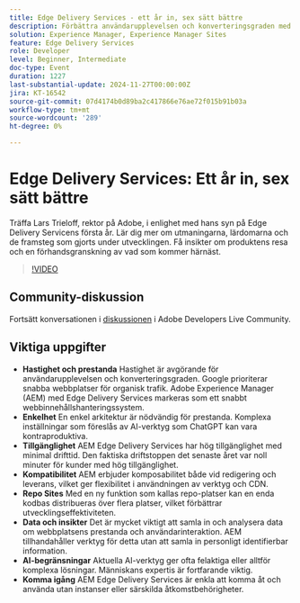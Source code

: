 ```yaml
---
title: Edge Delivery Services - ett år in, sex sätt bättre
description: Förbättra användarupplevelsen och konverteringsgraden med Adobe Experience Manager (AEM)-Edge Delivery Services, som erbjuder hög hastighet, enkelhet, hög tillgänglighet, möjlighet att kombinera, repo-sajter för effektiv utveckling och robusta datainsikter utan att samla in PII.
solution: Experience Manager, Experience Manager Sites
feature: Edge Delivery Services
role: Developer
level: Beginner, Intermediate
doc-type: Event
duration: 1227
last-substantial-update: 2024-11-27T00:00:00Z
jira: KT-16542
source-git-commit: 07d4174b0d89ba2c417866e76ae72f015b91b03a
workflow-type: tm+mt
source-wordcount: '289'
ht-degree: 0%

---
```



# Edge Delivery Services: Ett år in, sex sätt bättre

Träffa Lars Trieloff, rektor på Adobe, i enlighet med hans syn på Edge Delivery Servicens första år. Lär dig mer om utmaningarna, lärdomarna och de framsteg som gjorts under utvecklingen. Få insikter om produktens resa och en förhandsgranskning av vad som kommer härnäst.

>[!VIDEO](https://video.tv.adobe.com/v/3439436/?learn=on&enablevpops)

## Community-diskussion

Fortsätt konversationen i [diskussionen](https://adobe.ly/3NTU0qS) i Adobe Developers Live Community.

## Viktiga uppgifter

* **Hastighet och prestanda** Hastighet är avgörande för användarupplevelsen och konverteringsgraden. Google prioriterar snabba webbplatser för organisk trafik. Adobe Experience Manager (AEM) med Edge Delivery Services markeras som ett snabbt webbinnehållshanteringssystem.
* **Enkelhet** En enkel arkitektur är nödvändig för prestanda. Komplexa inställningar som föreslås av AI-verktyg som ChatGPT kan vara kontraproduktiva.
* **Tillgänglighet** AEM Edge Delivery Services har hög tillgänglighet med minimal drifttid. Den faktiska driftstoppen det senaste året var noll minuter för kunder med hög tillgänglighet. &#x200B;
* **Kompatibilitet** AEM erbjuder komposabilitet både vid redigering och leverans, vilket ger flexibilitet i användningen av verktyg och CDN.
* **Repo Sites** Med en ny funktion som kallas repo-platser kan en enda kodbas distribueras över flera platser, vilket förbättrar utvecklingseffektiviteten. &#x200B;
* **Data och insikter** Det är mycket viktigt att samla in och analysera data om webbplatsens prestanda och användarinteraktion. AEM tillhandahåller verktyg för detta utan att samla in personligt identifierbar information.
* **AI-begränsningar** Aktuella AI-verktyg ger ofta felaktiga eller alltför komplexa lösningar. Människans expertis är fortfarande viktig.
* **Komma igång** AEM Edge Delivery Services är enkla att komma åt och använda utan instanser eller särskilda åtkomstbehörigheter.
